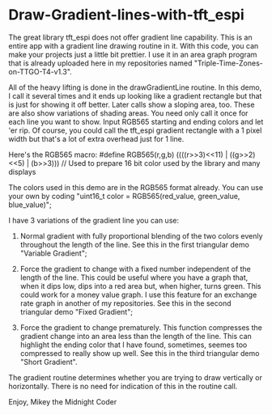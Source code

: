 # Draw-Gradient-lines-with-tft_espi
The great library tft_espi does not offer gradient line capability.  This is an entire app with a gradient line drawing routine in it.  With this code, you can make your projects just a little bit prettier.  I use it in an area graph program that is already uploaded here in my repositories named "Triple-Time-Zones-on-TTGO-T4-v1.3".

All of the heavy lifting is done in the drawGradientLine routine.  In this demo, I call it several times and it ends up looking like a gradient rectangle but that is just for showing it off better.  Later calls show a sloping area, too.  These are also show variations of shading areas.  You need only call it once for each line you want to show.  Input RGB565 starting and ending colors and let 'er rip.  Of course, you could call the tft_espi gradient rectangle with a 1 pixel width but that's a lot of extra overhead just for 1 line.

Here's the RGB565 macro:  #define RGB565(r,g,b) ((((r>>3)<<11) | ((g>>2)<<5) | (b>>3))) // Used to prepare 16 bit color used by the library and many displays

The colors used in this demo are in the RGB565 format already.  You can use your own by coding "uint16_t color = RGB565(red_value, green_value, blue_value)";

I have 3 variations of the gradient line you can use:

1. Normal gradient with fully proportional blending of the two colors evenly throughout the length of the line. See this in the first triangular demo "Variable Gradient";

2. Force the gradient to change with a fixed number independent of the length of the line.  This could be useful where you have a graph that, when it dips low, dips into a red area but, when higher, turns green.  This could work for a money value graph.  I use this feature for an exchange rate graph in another of my repositories.  See this in the second triangular demo "Fixed Gradient";

3. Force the gradient to change prematurely.  This function compresses the gradient change into an area less than the length of the line.  This can highlight the ending color that I have found, sometimes, seemes too compressed to really show up well.  See this in the third triangular demo "Short Gradient".

The gradient routine determines whether you are trying to draw vertically or horizontally.  There is no need for indication of this in the routine call.

Enjoy,
Mikey the Midnight Coder
